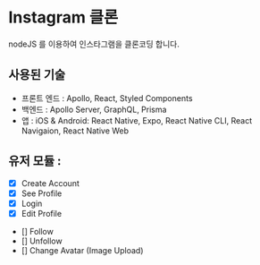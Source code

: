 # Instagram 클론

nodeJS 를 이용하여 인스타그램을 클론코딩 합니다.

## 사용된 기술

- 프론트 엔드 : Apollo, React, Styled Components
- 백엔드 : Apollo Server, GraphQL, Prisma
- 앱 : iOS & Android: React Native, Expo, React Native CLI, React Navigaion, React Native Web

## 유저 모듈 :

- [x] Create Account
- [x] See Profile
- [x] Login
- [x] Edit Profile
- [] Follow
- [] Unfollow
- [] Change Avatar (Image Upload)
